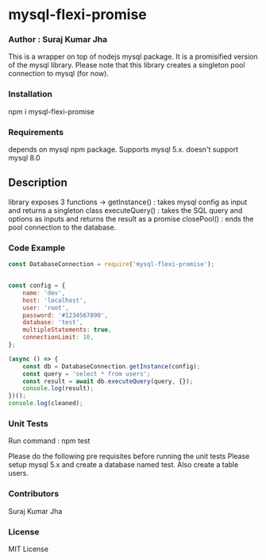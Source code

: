 # mysql-flexi-promise
### Author : Suraj Kumar Jha

This is a wrapper on top of nodejs mysql package. It is a promisified version of the mysql library.
Please note that this library creates a singleton pool connection to mysql (for now).

### Installation
npm i mysql-flexi-promise

### Requirements
depends on mysql npm package. Supports mysql 5.x. doesn't support mysql 8.0

## Description
library exposes 3 functions ->
getInstance() : takes mysql config as input and returns a singleton class
executeQuery() : takes the SQL query and options as inputs and returns the result as a promise
closePool() : ends the pool connection to the database.

### Code Example

```javascript
const DatabaseConnection = require('mysql-flexi-promise');


const config = {
    name: 'dev',
    host: 'localhost',
    user: 'root',
    password: '#1234567890',
    database: 'test',
    multipleStatements: true,
    connectionLimit: 10,
};

(async () => {
    const db = DatabaseConnection.getInstance(config);
    const query = 'select * from users';
    const result = await db.executeQuery(query, {});
    console.log(result);
})();
console.log(cleaned);
```

### Unit Tests
Run command : npm test

Please do the following pre requisites before running the unit tests
Please setup mysql 5.x and create a database named test. Also create a table users.

### Contributors
Suraj Kumar Jha

### License
MIT License
